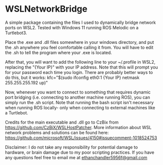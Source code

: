 # WSLNetworkBridge
A simple package containing the files I used to dynamically bridge network ports on WSL2. Tested with Windows 11 running ROS Melodic on a Turtlebot3.

Place the .exe and .dll files somewhere in your windows directory, and put the .sh anywhere you feel comfortable calling it from.
You will have to edit the .sh to tell the program where your .exe is located.

After that, you will want to add the following line to your ~/.profile in WSL2, replacing the "{Your IP}" with your IP address.
Note that this will prompt you for your password each time you login. There are probably better ways to do this, but it works:
kfc="$(sudo ifconfig eth0:1 {Your IP} netmask 255.255.255.192 up)"

Now, whenever you want to connect to something that requires dynamic port bridging (i.e. connecting to another machine running ROS), you can simply run the .sh script. 
Note that running the bash script isn't necessary when running ROS locally- only when connecting to external machines like a Turtlebot.

Credits for the main executable and .dll go to CzBix from https://github.com/CzBiX/WSLHostPatcher. 
More information about WSL network problems and solutions can be found here: https://github.com/microsoft/WSL/issues/4150#issuecomment-1018524753

Disclaimer: I do not take any responsibility for potential damage to hardware, or brain damage due to my poor scripting practices.
If you have any questions feel free to email me at ethanchandler5956f@gmail.com
